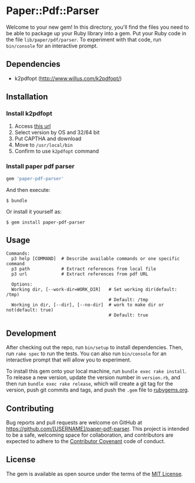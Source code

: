 


# Paper::Pdf::Parser

Welcome to your new gem! In this directory, you'll find the files you need to be able to package up your Ruby library into a gem. Put your Ruby code in the file `lib/paper/pdf/parser`. To experiment with that code, run `bin/console` for an interactive prompt.


## Dependencies

- k2pdfopt (http://www.willus.com/k2pdfopt/)

## Installation
### Install k2pdfopt

1. Access [this url](http://www.willus.com/k2pdfopt/download/)
2. Select version by OS and 32/64 bit
3. Put CAPTHA and download
4. Move to `/usr/local/bin`
5. Confirm to use `k2pdfopt` command

### Install paper pdf parser

```ruby
gem 'paper-pdf-parser'
```

And then execute:

    $ bundle

Or install it yourself as:

    $ gem install paper-pdf-parser

## Usage

```
Commands:
  p3 help [COMMAND]  # Describe available commands or one specific command
  p3 path            # Extract references from local file
  p3 url             # Extract references from pdf URL

  Options:
  Working dir, [--work-dir=WORK_DIR]   # Set working dir(default: /tmp)
                                       # Default: /tmp
  Working in dir, [--dir], [--no-dir]  # work to make dir or not(default: true)
                                       # Default: true
```

## Development

After checking out the repo, run `bin/setup` to install dependencies. Then, run `rake spec` to run the tests. You can also run `bin/console` for an interactive prompt that will allow you to experiment.

To install this gem onto your local machine, run `bundle exec rake install`. To release a new version, update the version number in `version.rb`, and then run `bundle exec rake release`, which will create a git tag for the version, push git commits and tags, and push the `.gem` file to [rubygems.org](https://rubygems.org).

## Contributing

Bug reports and pull requests are welcome on GitHub at https://github.com/[USERNAME]/paper-pdf-parser. This project is intended to be a safe, welcoming space for collaboration, and contributors are expected to adhere to the [Contributor Covenant](http://contributor-covenant.org) code of conduct.


## License

The gem is available as open source under the terms of the [MIT License](http://opensource.org/licenses/MIT).

